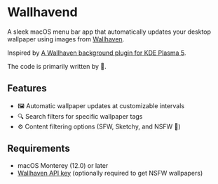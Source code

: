 # Wallhavend

A sleek macOS menu bar app that automatically updates your desktop wallpaper using images from [Wallhaven](https://wallhaven.cc/).

Inspired by [A Wallhaven background plugin for KDE Plasma 5](https://github.com/subpop/wallhaven-wallpaper-plasma).

The code is primarily written by 🤖.

## Features

- 🖼️ Automatic wallpaper updates at customizable intervals
- 🔍 Search filters for specific wallpaper tags
- ⚙️ Content filtering options (SFW, Sketchy, and NSFW 🔞)

## Requirements

- macOS Monterey (12.0) or later
- [Wallhaven API key](https://wallhaven.cc/settings/account) (optionally required to get NSFW wallpapers)
